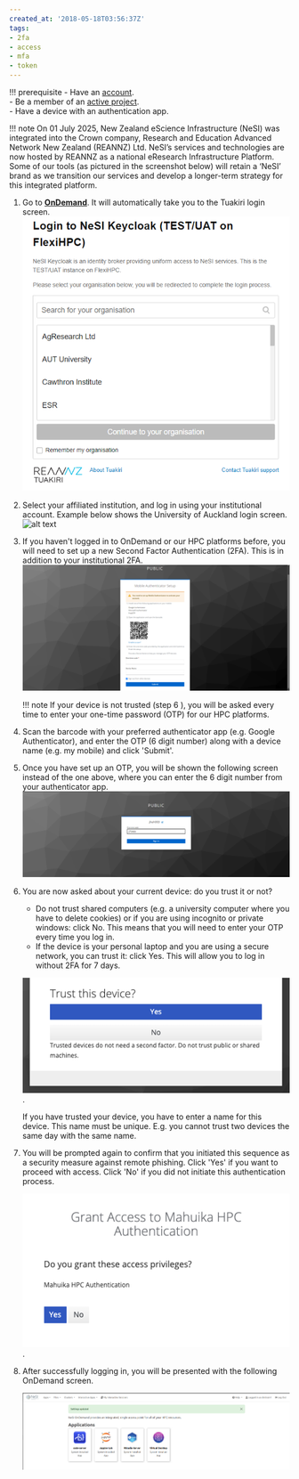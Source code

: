 ```yaml
---
created_at: '2018-05-18T03:56:37Z'
tags:
- 2fa
- access
- mfa
- token
---
```


!!! prerequisite
    -  Have an [account](../Accounts-Projects_and_Allocations/Creating_an_Account_Profile.md).  
    -  Be a member of an [active project](../Accounts-Projects_and_Allocations/Creating_an_Account_Profile.md).  
    -  Have a device with an authentication app.

!!! note
    On 01 July 2025, New Zealand eScience Infrastructure (NeSI) was integrated into the Crown company, Research and Education Advanced Network New Zealand (REANNZ) Ltd.
    NeSI’s services and technologies are now hosted by REANNZ as a national eResearch Infrastructure Platform.
    Some of our tools (as pictured in the screenshot below) will retain a ‘NeSI’ brand as we transition our services and develop a longer-term strategy for this integrated platform.

1. Go to [**OnDemand**](https://ondemand.nesi.org.nz/). It will automatically take you to the Tuakiri login screen.
    ![alt text](../../assets/images/ondemand_login_0.png)

2. Select your affiliated institution, and log in using your institutional account. Example below shows the University of Auckland login screen.
    ![alt text](../../assets/images/ondemand_login_1.png)

3. If you haven't logged in to OnDemand or our HPC platforms before, you will need to set up a new Second Factor Authentication (2FA). This is in addition to your institutional 2FA.
    ![alt text](../../assets/images/ondemand_login_2.png)
  
    !!! note
        If your device is not trusted (step 6 ), you will be asked every time to enter your one-time password (OTP) for our HPC platforms.
  
4. Scan the barcode with your preferred authenticator app (e.g. Google Authenticator), and enter the OTP (6 digit number) along with a device name (e.g. my mobile) and click 'Submit'.

5. Once you have set up an OTP, you will be shown the following screen instead of the one above, where you can enter the 6 digit number from your authenticator app.
    ![alt text](../../assets/images/ondemand_login_3.png)

6. You are now asked about your current device: do you trust it or not?  
    - Do not trust shared computers (e.g. a university computer where you have to delete cookies) or if you are using incognito or private windows: click No. This means that you will need to enter your OTP every time you log in.
    - If the device is your personal laptop and you are using a secure network, you can trust it: click Yes. This will allow you to log in without 2FA for 7 days.

    ![alt text](../../assets/images/ondemand_login_4.png).

    If you have trusted your device, you have to enter a name for this device. This name must be unique. E.g. you cannot trust two devices the same day with the same name.

7. You will be prompted again to confirm that you initiated this sequence as a security measure against remote phishing. Click 'Yes' if you want to proceed with access. Click 'No' if you did not initiate this authentication process.

    ![alt text](../../assets/images/login-grantaccess.png).

8. After successfully logging in, you will be presented with the following OnDemand screen.

    ![image-20240903-112029](../../assets/images/OOD_Desktop_08Jun2025.png)
